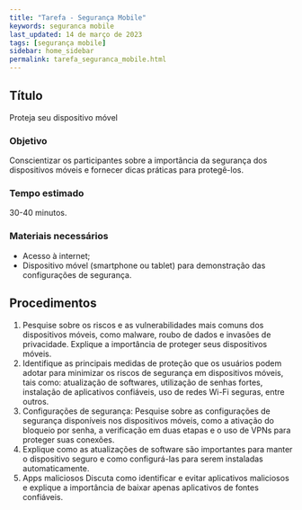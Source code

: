 ```yaml
---
title: "Tarefa - Segurança Mobile"
keywords: seguranca mobile
last_updated: 14 de março de 2023 
tags: [segurança mobile]
sidebar: home_sidebar
permalink: tarefa_seguranca_mobile.html
---
```


## Título
Proteja seu dispositivo móvel

### Objetivo
Conscientizar os participantes sobre a importância da segurança dos dispositivos móveis e fornecer dicas práticas para protegê-los.

### Tempo estimado
30-40 minutos.

### Materiais necessários
- Acesso à internet;
- Dispositivo móvel (smartphone ou tablet) para demonstração das configurações de segurança.

## Procedimentos
1. Pesquise sobre os riscos e as vulnerabilidades mais comuns dos dispositivos móveis, como malware, roubo de dados e invasões de privacidade. Explique a importância de proteger seus dispositivos móveis.
1. Identifique as principais medidas de proteção que os usuários podem adotar para minimizar os riscos de segurança em dispositivos móveis, tais como: atualização de softwares, utilização de senhas fortes, instalação de aplicativos confiáveis, uso de redes Wi-Fi seguras, entre outros.
1. Configurações de segurança: Pesquise sobre as configurações de segurança disponíveis nos dispositivos móveis, como a ativação do bloqueio por senha, a verificação em duas etapas e o uso de VPNs para proteger suas conexões.
1. Explique como as atualizações de software são importantes para manter o dispositivo seguro e como configurá-las para serem instaladas automaticamente.
1. Apps maliciosos Discuta como identificar e evitar aplicativos maliciosos e explique a importância de baixar apenas aplicativos de fontes confiáveis.